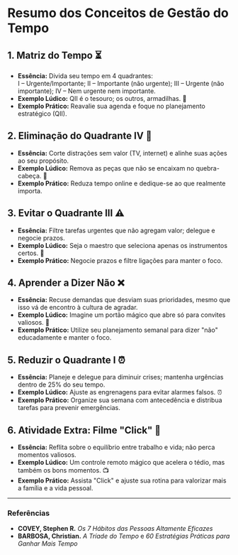 # Resumo dos Conceitos de Gestão do Tempo

## 1. Matriz do Tempo ⏳
- **Essência:** Divida seu tempo em 4 quadrantes:  
  I – Urgente/Importante; II – Importante (não urgente); III – Urgente (não importante); IV – Nem urgente nem importante.
- **Exemplo Lúdico:** QII é o tesouro; os outros, armadilhas. 🎲  
- **Exemplo Prático:** Reavalie sua agenda e foque no planejamento estratégico (QII).

## 2. Eliminação do Quadrante IV 🚫
- **Essência:** Corte distrações sem valor (TV, internet) e alinhe suas ações ao seu propósito.
- **Exemplo Lúdico:** Remova as peças que não se encaixam no quebra-cabeça. 🧩  
- **Exemplo Prático:** Reduza tempo online e dedique-se ao que realmente importa.

## 3. Evitar o Quadrante III ⚠️
- **Essência:** Filtre tarefas urgentes que não agregam valor; delegue e negocie prazos.
- **Exemplo Lúdico:** Seja o maestro que seleciona apenas os instrumentos certos. 🎼  
- **Exemplo Prático:** Negocie prazos e filtre ligações para manter o foco.

## 4. Aprender a Dizer Não ❌
- **Essência:** Recuse demandas que desviam suas prioridades, mesmo que isso vá de encontro à cultura de agradar.
- **Exemplo Lúdico:** Imagine um portão mágico que abre só para convites valiosos. 🔑  
- **Exemplo Prático:** Utilize seu planejamento semanal para dizer "não" educadamente e manter o foco.

## 5. Reduzir o Quadrante I ⏰
- **Essência:** Planeje e delegue para diminuir crises; mantenha urgências dentro de 25% do seu tempo.
- **Exemplo Lúdico:** Ajuste as engrenagens para evitar alarmes falsos. ⏰  
- **Exemplo Prático:** Organize sua semana com antecedência e distribua tarefas para prevenir emergências.

## 6. Atividade Extra: Filme "Click" 🎥
- **Essência:** Reflita sobre o equilíbrio entre trabalho e vida; não perca momentos valiosos.
- **Exemplo Lúdico:** Um controle remoto mágico que acelera o tédio, mas também os bons momentos. 📺  
- **Exemplo Prático:** Assista "Click" e ajuste sua rotina para valorizar mais a família e a vida pessoal.

---

### Referências
- **COVEY, Stephen R.** *Os 7 Hábitos das Pessoas Altamente Eficazes*  
- **BARBOSA, Christian.** *A Tríade do Tempo* e *60 Estratégias Práticas para Ganhar Mais Tempo*